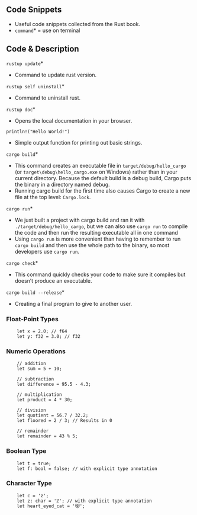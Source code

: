 ## Code Snippets
- Useful code snippets collected from the Rust book. 
- ```command```* = use on terminal

## Code & Description

```rustup update```*
- Command to update rust version. 

```rustup self uninstall```*
- Command to uninstall rust. 

```rustup doc```*
- Opens the local documentation in your browser.

```println!("Hello World!")```
- Simple output function for printing out basic strings. 

```cargo build```*
- This command creates an executable file in ```target/debug/hello_cargo``` (or ```target\debug\hello_cargo.exe``` on Windows) rather than in your current directory. Because the default build is a debug build, Cargo puts the binary in a directory named debug. 
- Running cargo build for the first time also causes Cargo to create a new file at the top level: ```Cargo.lock```.

```cargo run```*
- We just built a project with cargo build and ran it with ```./target/debug/hello_cargo```, but we can also use ```cargo run``` to compile the code and then run the resulting executable all in one command
- Using ```cargo run``` is more convenient than having to remember to run ```cargo build``` and then use the whole path to the binary, so most developers use ```cargo run```.

```cargo check```*
- This command quickly checks your code to make sure it compiles but doesn’t produce an executable. 

```cargo build --release```*
- Creating a final program to give to another user. 

### Float-Point Types
```
    let x = 2.0; // f64
    let y: f32 = 3.0; // f32
```

### Numeric Operations
```
    // addition
    let sum = 5 + 10;

    // subtraction
    let difference = 95.5 - 4.3;

    // multiplication
    let product = 4 * 30;

    // division
    let quotient = 56.7 / 32.2;
    let floored = 2 / 3; // Results in 0

    // remainder
    let remainder = 43 % 5;
```

### Boolean Type
```
    let t = true;
    let f: bool = false; // with explicit type annotation
```

### Character Type
```
    let c = 'z';
    let z: char = 'ℤ'; // with explicit type annotation
    let heart_eyed_cat = '😻';
```